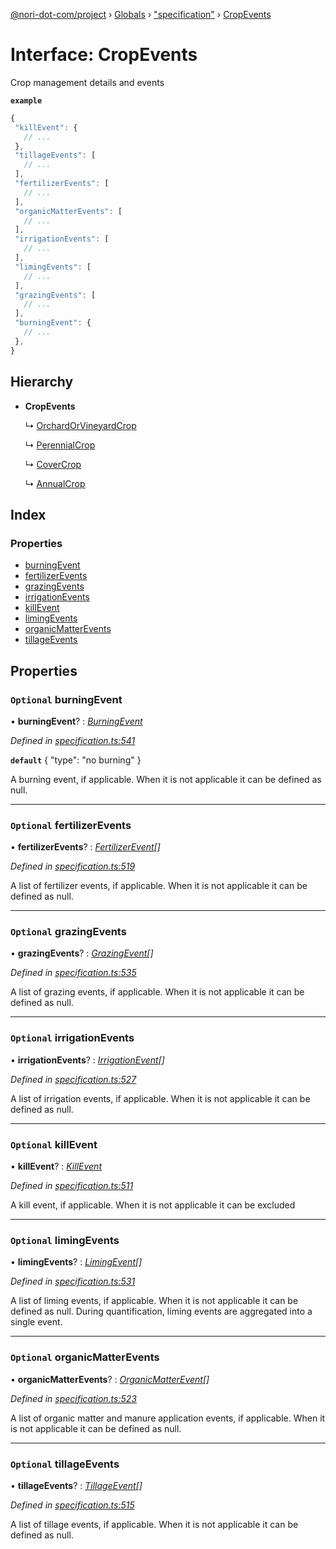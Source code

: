 [@nori-dot-com/project](../README.md) › [Globals](../globals.md) › ["specification"](../modules/_specification_.md) › [CropEvents](_specification_.cropevents.md)

# Interface: CropEvents

Crop management details and events

**`example`** 

```js
{
 "killEvent": {
   // ...
 },
 "tillageEvents": [
   // ...
 ],
 "fertilizerEvents": [
   // ...
 ],
 "organicMatterEvents": [
   // ...
 ],
 "irrigationEvents": [
   // ...
 ],
 "limingEvents": [
   // ...
 ],
 "grazingEvents": [
   // ...
 ],
 "burningEvent": {
   // ...
 },
}
```

## Hierarchy

* **CropEvents**

  ↳ [OrchardOrVineyardCrop](_specification_.orchardorvineyardcrop.md)

  ↳ [PerennialCrop](_specification_.perennialcrop.md)

  ↳ [CoverCrop](_specification_.covercrop.md)

  ↳ [AnnualCrop](_specification_.annualcrop.md)

## Index

### Properties

* [burningEvent](_specification_.cropevents.md#optional-burningevent)
* [fertilizerEvents](_specification_.cropevents.md#optional-fertilizerevents)
* [grazingEvents](_specification_.cropevents.md#optional-grazingevents)
* [irrigationEvents](_specification_.cropevents.md#optional-irrigationevents)
* [killEvent](_specification_.cropevents.md#optional-killevent)
* [limingEvents](_specification_.cropevents.md#optional-limingevents)
* [organicMatterEvents](_specification_.cropevents.md#optional-organicmatterevents)
* [tillageEvents](_specification_.cropevents.md#optional-tillageevents)

## Properties

### `Optional` burningEvent

• **burningEvent**? : *[BurningEvent](_specification_.burningevent.md)*

*Defined in [specification.ts:541](https://github.com/nori-dot-eco/nori-dot-com/blob/3e2e111/packages/project/src/specification.ts#L541)*

**`default`** { "type": "no burning" }

A burning event, if applicable. When it is not applicable it can be defined as null.

___

### `Optional` fertilizerEvents

• **fertilizerEvents**? : *[FertilizerEvent](_specification_.fertilizerevent.md)[]*

*Defined in [specification.ts:519](https://github.com/nori-dot-eco/nori-dot-com/blob/3e2e111/packages/project/src/specification.ts#L519)*

A list of fertilizer events, if applicable. When it is not applicable it can be defined as null.

___

### `Optional` grazingEvents

• **grazingEvents**? : *[GrazingEvent](_specification_.grazingevent.md)[]*

*Defined in [specification.ts:535](https://github.com/nori-dot-eco/nori-dot-com/blob/3e2e111/packages/project/src/specification.ts#L535)*

A list of grazing events, if applicable. When it is not applicable it can be defined as null.

___

### `Optional` irrigationEvents

• **irrigationEvents**? : *[IrrigationEvent](_specification_.irrigationevent.md)[]*

*Defined in [specification.ts:527](https://github.com/nori-dot-eco/nori-dot-com/blob/3e2e111/packages/project/src/specification.ts#L527)*

A list of irrigation events, if applicable. When it is not applicable it can be defined as null.

___

### `Optional` killEvent

• **killEvent**? : *[KillEvent](_specification_.killevent.md)*

*Defined in [specification.ts:511](https://github.com/nori-dot-eco/nori-dot-com/blob/3e2e111/packages/project/src/specification.ts#L511)*

A kill event, if applicable. When it is not applicable it can be excluded

___

### `Optional` limingEvents

• **limingEvents**? : *[LimingEvent](_specification_.limingevent.md)[]*

*Defined in [specification.ts:531](https://github.com/nori-dot-eco/nori-dot-com/blob/3e2e111/packages/project/src/specification.ts#L531)*

A list of liming events, if applicable. When it is not applicable it can be defined as null. During quantification, liming events are aggregated into a single event.

___

### `Optional` organicMatterEvents

• **organicMatterEvents**? : *[OrganicMatterEvent](_specification_.organicmatterevent.md)[]*

*Defined in [specification.ts:523](https://github.com/nori-dot-eco/nori-dot-com/blob/3e2e111/packages/project/src/specification.ts#L523)*

A list of organic matter and manure application events, if applicable. When it is not applicable it can be defined as null.

___

### `Optional` tillageEvents

• **tillageEvents**? : *[TillageEvent](_specification_.tillageevent.md)[]*

*Defined in [specification.ts:515](https://github.com/nori-dot-eco/nori-dot-com/blob/3e2e111/packages/project/src/specification.ts#L515)*

A list of tillage events, if applicable. When it is not applicable it can be defined as null.
